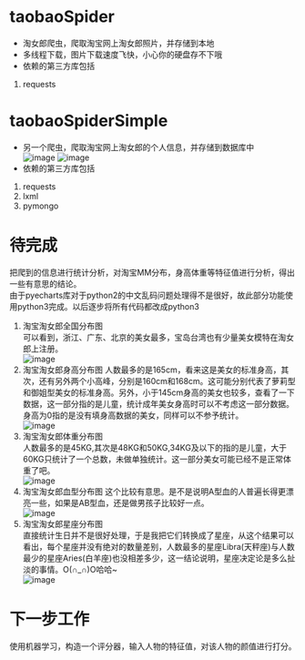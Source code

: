 # taobaoSpider
- 淘女郎爬虫，爬取淘宝网上淘女郎照片，并存储到本地
- 多线程下载，图片下载速度飞快，小心你的硬盘存不下哦
- 依赖的第三方库包括
 1. requests

# taobaoSpiderSimple

- 另一个爬虫，爬取淘宝网上淘女郎的个人信息，并存储到数据库中  
![image](https://github.com/zhmhhu/taobaoSpider/raw/master/png/regioninfo.png)
![image](https://github.com/zhmhhu/taobaoSpider/raw/master/png/userinfoall.png)
- 依赖的第三方库包括
 1. requests
 2. lxml
 3. pymongo


# 待完成

把爬到的信息进行统计分析，对淘宝MM分布，身高体重等特征值进行分析，得出一些有意思的结论。  
由于pyecharts库对于python2的中文乱码问题处理得不是很好，故此部分功能使用python3完成。以后逐步将所有代码都改成python3
1. 淘宝淘女郎全国分布图  
可以看到，浙江、广东、北京的美女最多，宝岛台湾也有少量美女模特在淘女郎上注册。  
![image](https://github.com/zhmhhu/taobaoSpider/raw/master/png/regionDist.png)  
2. 淘宝淘女郎身高分布图
人数最多的是165cm，看来这是美女的标准身高，其次，还有另外两个小高峰，分别是160cm和168cm。这可能分别代表了萝莉型和御姐型美女的标准身高。另外，小于145cm身高的美女也较多，查看了一下数据，这一部分指的是儿童，统计成年美女身高时可以不考虑这一部分数据。身高为0指的是没有填身高数据的美女，同样可以不参予统计。  
![image](https://github.com/zhmhhu/taobaoSpider/raw/master/png/heightstat.png)  
3. 淘宝淘女郎体重分布图  
人数最多的是45KG,其次是48KG和50KG,34KG及以下的指的是儿童，大于60KG只统计了一个总数，未做单独统计。这一部分美女可能已经不是正常体重了吧。  
![image](https://github.com/zhmhhu/taobaoSpider/raw/master/png/weightstat.png)  
4. 淘宝淘女郎血型分布图
这个比较有意思。是不是说明A型血的人普遍长得更漂亮一些，如果是AB型血，还是做男孩子比较好一点。  
![image](https://github.com/zhmhhu/taobaoSpider/raw/master/png/bloodstat.png)  
5. 淘宝淘女郎星座分布图  
直接统计生日并不是很好处理，于是我把它们转换成了星座，从这个结果可以看出，每个星座并没有绝对的数量差别，人数最多的星座Libra(天秤座)与人数最少的星座Aries(白羊座)也没相差多少，这一结论说明，星座决定论是多么扯淡的事情。O(∩_∩)O哈哈~  
![image](https://github.com/zhmhhu/taobaoSpider/raw/master/png/birthdaystat.png)  




# 下一步工作
使用机器学习，构造一个评分器，输入人物的特征值，对该人物的颜值进行打分。
